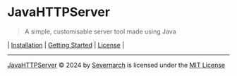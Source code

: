 # JavaHTTPServer
> A simple, customisable server tool made using Java<br>

| [Installation](INSTALL.md) | [Getting Started](GETTING_STARTED.md) | [License](LICENSE.md) |
***
[JavaHTTPServer](https://github.com/Severnarch/JavaHTTPServer) © 2024 by [Severnarch](https://github.com/Severnarch) is licensed under the [MIT License](LICENSE.md)